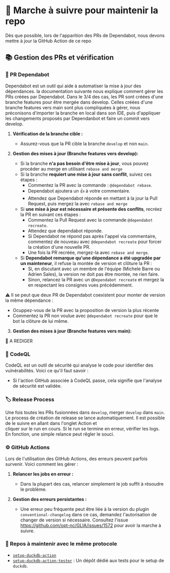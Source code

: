 # 🚀 Marche à suivre pour maintenir la repo

Dès que possible, lors de l'apparition des PRs de Dependabot, nous devons mettre à jour la GitHub Action de ce repo

## 📚 Gestion des PRs et vérification

### 🔄 PR Dependabot

Dependabot est un outil qui aide à automatiser la mise à jour des dépendances. la documentation suivante nous explique comment gérer les PRs créées par Dependabot. Dans le 3/4 des cas, les PR sont créées d'une branche features pour être mergée dans develop.
Celles créées d'une branche features vers main sont plus compliquées à gérer, nous préconisons d'importer la branche en local dans son IDE, puis d'appliquer les changements proposés par Dependanbot et faire un commit vers develop.

1. **Vérification de la branche cible :** 
    - Assurez-vous que la PR cible la branche `develop` et non `main`.  

2. **Gestion des mises à jour (Branche features vers develop):** 
    - Si la branche **n'a pas besoin d'être mise à jour**, vous pouvez procéder au merge en utilisant `rebase and merge`
    - Si la branche **requiert une mise à jour sans conflit**, suivez ces étapes : 
      - Commentez la PR avec la commande : `@dependabot rebase`.
      - Dependabot ajoutera un 👍 à votre commentaire.
      - Attendez que Dependabot réponde en mettant à la jour la Pull Request, puis mergez la avec `rebase and merge`
    - Si **une mise à jour est nécessaire et présente des conflits**, recréez la PR en suivant ces étapes :
      - Commentez la Pull Request avec la commande `@dependabot recreate`.
      - Attendez que dependabot réponde.
      - Si Dependabot ne répond pas après l'appel via commentaire, commentez de nouveau avec `@dependabot recreate`
        pour forcer la création d'une nouvelle PR.
      - Une fois la PR recréée, mergez-la avec `rebase and merge`.
    - Si **Dependabot remarque qu'une dépendance a été upgradée par un mainteneur**, il refuse la montée de version et clôture la PR :
      - Si, en discutant avec un membre de l'équipe (Michele Barre ou Adrien Sales), la version ne doit pas être montée, ne rien faire.
      - Sinon, relancez la PR avec un `@Dependabot recreate` et mergez la en respectant les consignes vues précédemment.  

:warning: Il se peut que deux PR de Dependabot coexistent pour monter de version la même dépendance : 
- Ocuppez-vous de la PR avec la proposition de version la plus récente
- Commentez la PR non voulue avec `@dependabot recreate` pour que le bot la clôture de lui même.

3. **Gestion des mises à jour (Branche features vers main):**  

:memo: A REDIGER

### 🔐 CodeQL

CodeQL est un outil de sécurité qui analyse le code pour identifier des vulnérabilités. Voici ce qu'il faut savoir :

- Si l'action GitHub associée à CodeQL passe, cela signifie que l'analyse de sécurité est validée.

### 🏷️ Release Process

Une fois toutes les PRs fusionnées dans `develop`, merger `develop` dans `main`.  
Le process de création de release se lance automatiquement. Il est possible de le suivre en allant dans l'onglet Action et  
cliquer sur le run en cours. Si le run se termine en erreur, vérifier les logs. En fonction, une simple relance peut rêgler le souci.

### ⚙️ GitHub Actions

Lors de l'utilisation des GitHub Actions, des erreurs peuvent parfois survenir. Voici comment les gérer :

1. **Relancer les jobs en erreur :**
    - Dans la plupart des cas, relancer simplement le job suffit à résoudre le problème.

2. **Gestion des erreurs persistantes :**
    - Une erreur peu fréquente peut être liée à la version du plugin `conventional-changelog` dans ce cas, demandez l'autorisation de changer de version si nécessaire. Consultez l'issue https://github.com/opt-nc/GLIA/issues/1572 pour avoir la marche à suivre.

### 📂 Repos à maintenir avec le même protocole

- [`setup-duckdb-action`](https://github.com/opt-nc/setup-duckdb-action)
- [`setup-duckdb-action-tester`](https://github.com/opt-nc/setup-duckdb-action-tester) : Un dépôt dédié aux tests pour le setup de `duckdb`.

